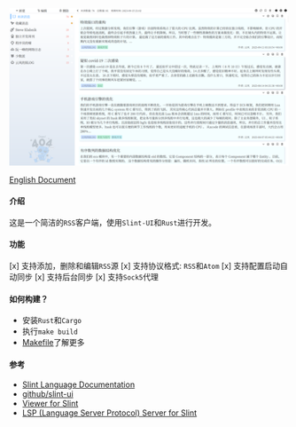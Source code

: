 ![screenshot](./screenshot/rssbox.png)

[English Document](./README.md)

#### 介绍
这是一个简洁的`RSS`客户端，使用`Slint-UI`和`Rust`进行开发。

#### 功能
[x] 支持添加，删除和编辑`RSS`源
[x] 支持协议格式: `RSS`和`Atom`
[x] 支持配置启动自动同步
[x] 支持后台同步
[x] 支持`Sock5`代理

#### 如何构建？
- 安装`Rust`和`Cargo`
- 执行`make build`
- [Makefile](./Makefile)了解更多

#### 参考
- [Slint Language Documentation](https://slint-ui.com/releases/1.0.0/docs/slint/)
- [github/slint-ui](https://github.com/slint-ui/slint)
- [Viewer for Slint](https://github.com/slint-ui/slint/tree/master/tools/viewer)
- [LSP (Language Server Protocol) Server for Slint](https://github.com/slint-ui/slint/tree/master/tools/lsp)
